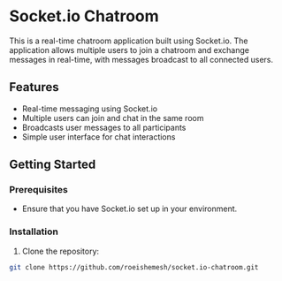 # Socket.io Chatroom

This is a real-time chatroom application built using Socket.io. The application allows multiple users to join a chatroom and exchange messages in real-time, with messages broadcast to all connected users.

## Features
- Real-time messaging using Socket.io
- Multiple users can join and chat in the same room
- Broadcasts user messages to all participants
- Simple user interface for chat interactions

## Getting Started

### Prerequisites
- Ensure that you have Socket.io set up in your environment.

### Installation
1. Clone the repository:
```bash
git clone https://github.com/roeishemesh/socket.io-chatroom.git
